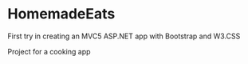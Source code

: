 # HomemadeEats
First try in creating an MVC5 ASP.NET app with Bootstrap and W3.CSS

Project for a cooking app
